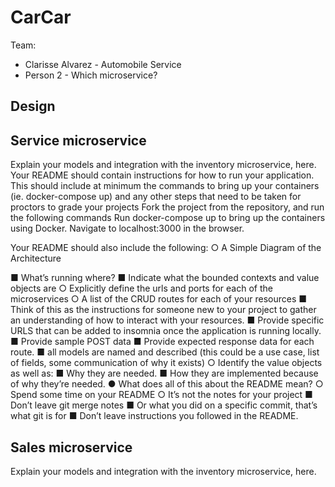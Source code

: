 # CarCar

Team:

* Clarisse Alvarez - Automobile Service
* Person 2 - Which microservice?

## Design

## Service microservice

Explain your models and integration with the inventory
microservice, here.
 Your README should contain instructions for how to run your application. This should
 include at minimum the commands to bring up your containers (ie. docker-compose up)
 and any other steps that need to be taken for proctors to grade your projects
 Fork the project from the repository, and run the following commands
    Run docker-compose up to bring up the containers using Docker. Navigate to localhost:3000 in the browser.


 Your README should also include the following:
 ○   A Simple Diagram of the Architecture

 ■   What’s running where?
 ■   Indicate what the bounded contexts and value objects are
 ○   Explicitly define the urls and ports for each of the microservices
 ○   A list of the CRUD routes for each of your resources
 ■   Think of this as the instructions for someone new to your project to gather
 an understanding of how to interact with your resources.
 ■   Provide specific URLS that can be added to insomnia once the
 application is running locally.
 ■   Provide sample POST data
 ■   Provide expected response data for each route.
 ■   all models are named and described  (this could be a use case, list of
 fields, some communication of why it exists)
 ○   Identify the value objects as well as:
 ■   Why they are needed.
 ■   How they are implemented because of why they’re needed.
 ●   What does all of this about the README mean?
 ○   Spend some time on your README
 ○   It’s not the notes for your project
 ■   Don’t leave git merge notes
 ■   Or what you did on a specific commit, that’s what git is for
 ■   Don’t leave instructions you followed in the README.

## Sales microservice

Explain your models and integration with the inventory
microservice, here.
